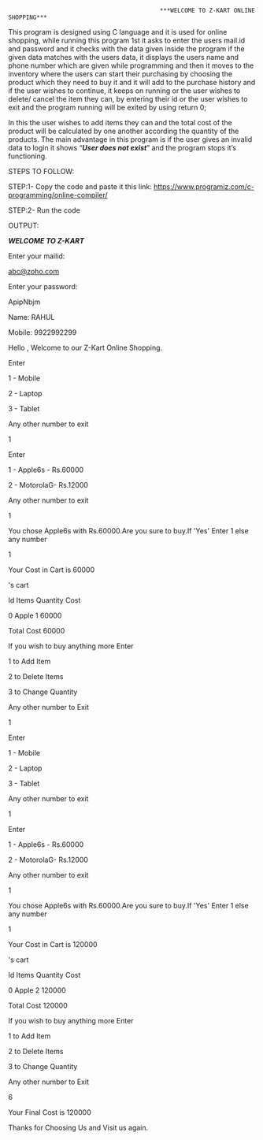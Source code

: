                                                ***WELCOME TO Z-KART ONLINE SHOPPING***
This program is designed using C language and it is used for online shopping, while  running this program 1st it asks to enter the users mail.id and password and it checks with the data given inside the program if the given data matches with the users data, it displays the users name and phone number which are given while programming and then it moves to the inventory where the users can start their purchasing by choosing the product which they need to buy it and it will add to the purchase history and if the user wishes to continue, it keeps on running or the user wishes to delete/ cancel the item they can, by entering their id or the user wishes to exit and the program running will be exited by using return 0;

In this the user wishes to add items they can and the total cost of the product will be calculated by one another according the quantity of the products. The main advantage in this program is if the user gives an invalid data to login it shows “***User does not exist***” and the program stops it’s functioning.

STEPS TO FOLLOW:

STEP:1- Copy the code and paste it this link: https://www.programiz.com/c-programming/online-compiler/

STEP:2- Run the code

OUTPUT:

***WELCOME TO Z-KART***

Enter your mailid:

abc@zoho.com

Enter your password:

ApipNbjm

Name: RAHUL

Mobile: 9922992299

Hello , Welcome to our Z-Kart Online Shopping.

Enter

1 - Mobile

2 - Laptop

3 - Tablet

Any other number to exit

1

Enter

1 - Apple6s - Rs.60000

2 - MotorolaG- Rs.12000

Any other number to exit

1

You chose Apple6s with Rs.60000.Are you sure to buy.If 'Yes' Enter 1 else any number

1

Your Cost in Cart is 60000

's cart

Id	Items		Quantity	Cost

0	Apple		1			60000

Total Cost					60000

If you wish to buy anything more Enter

1 to Add Item

2 to Delete Items

3 to Change Quantity 

Any other number to Exit

1

Enter

1 - Mobile

2 - Laptop

3 - Tablet

Any other number to exit

1

Enter

1 - Apple6s - Rs.60000

2 - MotorolaG- Rs.12000

Any other number to exit

1

You chose Apple6s with Rs.60000.Are you sure to buy.If 'Yes' Enter 1 else any number

1

Your Cost in Cart is 120000

's cart

Id	Items		Quantity	Cost

0	Apple		2			120000

Total Cost					120000

If you wish to buy anything more Enter

1 to Add Item

2 to Delete Items

3 to Change Quantity 

Any other number to Exit

6

Your Final Cost is 120000

Thanks  for Choosing Us and Visit us again.

